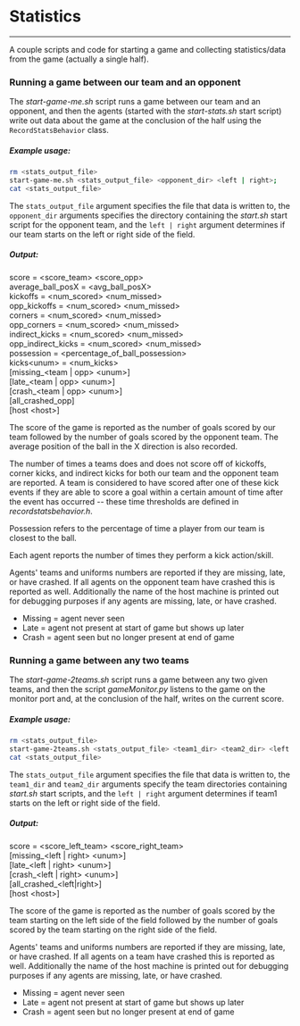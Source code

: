 # Statistics
---

A couple scripts and code for starting a game and collecting statistics/data from the game (actually a single half).

### Running a game between our team and an opponent
The *start-game-me.sh* script runs a game between our team and an opponent, and then the agents (started with the *start-stats.sh* start script) write out data about the game at the conclusion of the half using the `RecordStatsBehavior` class.

##### Example usage:
```bash
rm <stats_output_file>
start-game-me.sh <stats_output_file> <opponent_dir> <left | right>;
cat <stats_output_file>
```

The `stats_output_file` argument specifies the file that data is written to, the `opponent_dir` arguments specifies the directory containing the *start.sh* start script for the opponent team, and the `left | right` argument determines if our team starts on the left or right side of the field.

##### Output:
score = &lt;score_team&gt; &lt;score_opp&gt;  
average_ball_posX = &lt;avg_ball_posX&gt;  
kickoffs = &lt;num_scored&gt; &lt;num_missed&gt;  
opp_kickoffs = &lt;num_scored&gt; &lt;num_missed&gt;  
corners = &lt;num_scored&gt; &lt;num_missed&gt;  
opp_corners = &lt;num_scored&gt; &lt;num_missed&gt;  
indirect_kicks = &lt;num_scored&gt; &lt;num_missed&gt;  
opp_indirect_kicks = &lt;num_scored&gt; &lt;num_missed&gt;  
possession = &lt;percentage_of_ball_possession&gt;  
kicks&lt;unum&gt; = &lt;num_kicks&gt;  
\[missing_&lt;team | opp&gt; &lt;unum&gt;\]  
\[late_&lt;team | opp&gt; &lt;unum&gt;\]  
\[crash_&lt;team | opp&gt; &lt;unum&gt;\]  
\[all_crashed_opp\]  
\[host &lt;host&gt;\]

The score of the game is reported as the number of goals scored by our team followed by the number of goals scored by the opponent team.  The average position of the ball in the X direction is also recorded.

The number of times a teams does and does not score off of kickoffs, corner kicks, and indirect kicks for both our team and the opponent team are reported.  A team is considered to have scored after one of these kick events if they are able to score a goal within a certain amount of time after the event has occurred -- these time thresholds are defined in *recordstatsbehavior.h*.

Possession refers to the percentage of time a player from our team is closest to the ball.

Each agent reports the number of times they perform a kick action/skill.

Agents' teams and uniforms numbers are reported if they are missing, late, or have crashed.  If all agents on the opponent team have crashed this is reported as well.  Additionally the name of the host machine is printed out for debugging purposes if any agents are missing, late, or have crashed.
* Missing = agent never seen
* Late = agent not present at start of game but shows up later
* Crash = agent seen but no longer present at end of game

### Running a game between any two teams
The *start-game-2teams.sh* script runs a game between any two given teams, and then the script *gameMonitor.py* listens to the game on the monitor port and, at the conclusion of the half, writes on the current score.

##### Example usage:
```bash
rm <stats_output_file>
start-game-2teams.sh <stats_output_file> <team1_dir> <team2_dir> <left | right>;
cat <stats_output_file>
```

The `stats_output_file` argument specifies the file that data is written to, the `team1_dir` and `team2_dir` arguments specify the team directories containing *start.sh* start scripts, and the `left | right` argument determines if team1 starts on the left or right side of the field.

##### Output:
score = &lt;score_left_team&gt; &lt;score_right_team&gt;  
\[missing_&lt;left | right&gt; &lt;unum&gt;\]  
\[late_&lt;left | right&gt; &lt;unum&gt;\]  
\[crash_&lt;left | right&gt; &lt;unum&gt;\]  
\[all_crashed_&lt;left|right&gt;\]  
\[host &lt;host&gt;\]

The score of the game is reported as the number of goals scored by the team starting on the left side of the field followed by the number of goals scored by the team starting on the right side of the field.

Agents' teams and uniforms numbers are reported if they are missing, late, or have crashed.  If all agents on a team have crashed this is reported as well.  Additionally the name of the host machine is printed out for debugging purposes if any agents are missing, late, or have crashed.
* Missing = agent never seen
* Late = agent not present at start of game but shows up later
* Crash = agent seen but no longer present at end of game